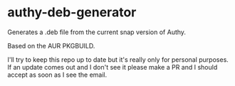 # authy-deb-generator

Generates a .deb file from the current snap version of Authy.

Based on the AUR PKGBUILD.

I'll try to keep this repo up to date but it's really only for personal purposes.
If an update comes out and I don't see it please make a PR and I should accept as soon as I see the email.
